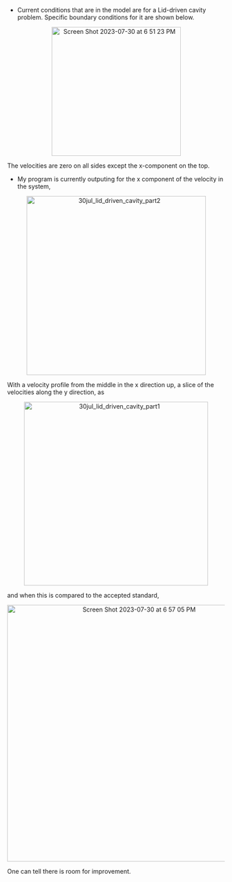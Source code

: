 - Current conditions that are in the model are for a Lid-driven cavity problem. Specific boundary conditions for it are shown below.
<p align="center">
<img width="299" alt="Screen Shot 2023-07-30 at 6 51 23 PM" src="https://github.com/tylera277/CFD/assets/37377528/7bb000c9-4732-4fc8-b2ec-59e7dadf397a">
</p>

The velocities are zero on all sides except the x-component on the top.

- My program is currently outputing for the x component of the velocity in the system,
<p align="center">
<img width="415" alt="30jul_lid_driven_cavity_part2" src="https://github.com/tylera277/CFD/assets/37377528/0bb7e13d-7c9f-40dc-998e-f88b160465ea">
</p>
With a velocity profile from the middle in the x direction up, a slice of the velocities along the y direction, as 
<p align="center">
<img width="426" alt="30jul_lid_driven_cavity_part1" src="https://github.com/tylera277/CFD/assets/37377528/1832a8e3-dc30-4e70-b790-299b09e77032">
</p>
and when this is compared to the accepted standard,
<p align="center">
<img width="595" alt="Screen Shot 2023-07-30 at 6 57 05 PM" src="https://github.com/tylera277/CFD/assets/37377528/8adf6b8c-2f33-477e-b52b-08b4ab5af3cb">
</p>

One can tell there is room for improvement.

